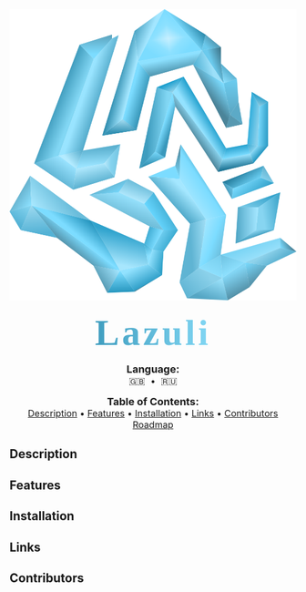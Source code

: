
<link href="https://fonts.googleapis.com/css2?family=Goblin One&display=swap" rel="stylesheet">
<p align="center">
  <img alt="icon" src="https://raw.githubusercontent.com/Jomart02/Lazuli/9f9eb075cd97fd3005f9697a0e55fc5dc5faa373/gitRes/icon.svg" width="512" height="512">
  <br><br>
  <strong>
    <span style="font-size: 64px; background: linear-gradient(90deg, #3F9DBF, #82D7F4); -webkit-background-clip: text; -webkit-text-fill-color: transparent; font-family: Goblin One;  letter-spacing: 5px;">
      Lazuli
    </span>
  </strong>
</p>

<!-- Языки -->
<p align="center" style="font-size: 16px;">
  <strong style="font-size: 18px;">Language:</strong><br>
  <a href="https://github.com/Jomart02/Lazuli/blob/master/README.md" style="font-size: 16px; text-decoration: none; margin: 0 5px;">🇬🇧</a> • 
  <a href="https://github.com/Jomart02/Lazuli/blob/master/gitRes/README_ru.md" style="font-size: 16px; text-decoration: none; margin: 0 5px;">🇷🇺</a>
</p>


<!-- Навигационное меню -->
<p align="center" style="font-size: 16px;">
  <strong style="font-size: 18px;">Table of Contents:</strong><br>
  <a href="#description">Description</a> • 
  <a href="#features">Features</a> • 
  <a href="#installation">Installation</a> • 
  <a href="#links">Links</a> • 
  <a href="#contributors">Сontributors</a><br>
  <a href="https://github.com/users/Jomart02/projects/1"">
    Roadmap
  </a>
</p>


## Description

## Features

## Installation 

## Links

## Сontributors